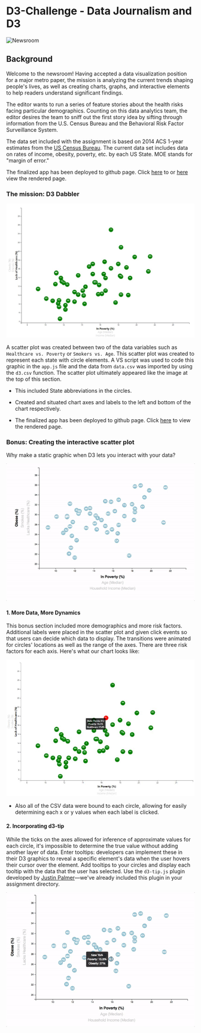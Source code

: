 # D3-Challenge - Data Journalism and D3


![Newsroom](https://media.giphy.com/media/v2xIous7mnEYg/giphy.gif)

## Background

Welcome to the newsroom! Having accepted a data visualization position for a major metro paper, the mission is analyzing the current trends shaping people's lives, as well as creating charts, graphs, and interactive elements to help readers understand significant findings.

The editor wants to run a series of feature stories about the health risks facing particular demographics. Counting on this data analytics team, the editor desires the team to sniff out the first story idea by sifting through information from the U.S. Census Bureau and the Behavioral Risk Factor Surveillance System.

The data set included with the assignment is based on 2014 ACS 1-year estimates from the [US Census Bureau](https://data.census.gov/cedsci/). The current data set includes data on rates of income, obesity, poverty, etc. by each US State. MOE stands for "margin of error."

The finalized app has been deployed to github page. Click [here](https://jonathanezeugo.github.io/D3-Challenge/StarterCode/index.html) to or [here](http://0.0.0.0:8000/index.html) view the rendered page.


### The mission: D3 Dabbler 

![4-scatter_b](Images/4-scatter_b.JPG)


A scatter plot was created between two of the data variables such as `Healthcare vs. Poverty` or `Smokers vs. Age`. This scatter plot was created to represent each state with circle elements. A VS script was used to code this graphic in the `app.js` file and the data from `data.csv` was imported by using the `d3.csv` function. The scatter plot ultimately appeared like the image at the top of this section.

* This included State abbreviations in the circles.

* Created and situated chart axes and labels to the left and bottom of the chart respectively.

* The finalized app has been deployed to github page. Click [here](https://jonathanezeugo.github.io/D3-Challenge/index.html) to view the rendered page.

### Bonus: Creating the interactive scatter plot

Why make a static graphic when D3 lets you interact with your data?

![7-animated-scatter](Images/7-animated-scatter.gif)

#### 1. More Data, More Dynamics

This bonus section included more demographics and more risk factors. Additional labels were placed in the scatter plot and given click events so that users can decide which data to display. The transitions were animated for circles' locations as well as the range of the axes. There are three risk factors for each axis. Here's what our chart looks like:

![4-scatter_c](Images/4-scatter_c.JPG)

* Also all of the CSV data were bound to each circle, allowing for easily determining each x or y values when each label is clicked.

#### 2. Incorporating d3-tip

While the ticks on the axes allowed for inference of approximate values for each circle, it's impossible to determine the true value without adding another layer of data. Enter tooltips: developers can implement these in their D3 graphics to reveal a specific element's data when the user hovers their cursor over the element. Add tooltips to your circles and display each tooltip with the data that the user has selected. Use the `d3-tip.js` plugin developed by [Justin Palmer](https://github.com/Caged)—we've already included this plugin in your assignment directory.

![8-tooltip](Images/8-tooltip.gif)
